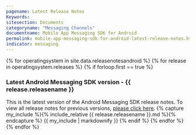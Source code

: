 ```yaml
---
pagename: Latest Release Notes
Keywords:
sitesection: Documents
categoryname: "Messaging Channels"
documentname: Mobile App Messaging SDK for Android
permalink: mobile-app-messaging-sdk-for-android-latest-release-notes.html
indicator: messaging
---
```



{% for operatingsystem in site.data.releasenotesandroid %}
{% for release in operatingsystem.releases %}
{% if forloop.first == true %}
<h3>Latest Android Messaging SDK version - {{ release.releasename }}</h3>
This is the latest version of the Android Messaging SDK release notes. To view all release notes for previous versions, <a href="/mobile-app-messaging-sdk-for-android-release-notes-all-release-notes.html">please click here</a>.
{% capture my_include %}{% include_relative {{ release.releasename }}.md %}{% endcapture %}
{{ my_include | markdownify }}
{% endif %}
{% endfor %}
{% endfor %}
